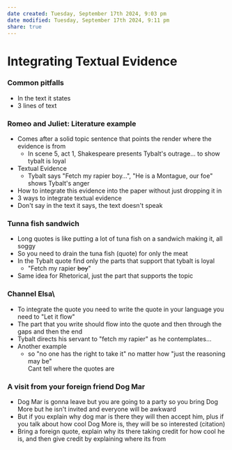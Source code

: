 ```yaml
---
date created: Tuesday, September 17th 2024, 9:03 pm
date modified: Tuesday, September 17th 2024, 9:11 pm
share: true
---
```

  
# Integrating Textual Evidence  
  
### Common pitfalls  
  
- In the text it states  
- 3 lines of text  
  
### Romeo and Juliet: Literature example  
  
- Comes after a solid topic sentence that points the render where the evidence is from  
	- In scene 5, act 1, Shakespeare presents Tybalt's outrage… to show tybalt is loyal  
- Textual Evidence  
	- Tybalt says "Fetch my rapier boy…", "He is a Montague, our foe" shows Tybalt's anger  
- How to integrate this evidence into the paper without just dropping it in  
- 3 ways to integrate textual evidence  
- Don't say in the text it says, the text doesn't speak  
  
### Tunna fish sandwich  
  
- Long quotes is like putting a lot of tuna fish on a sandwich making it, all soggy  
- So you need to drain the tuna fish (quote) for only the meat  
- In the Tybalt quote find only the parts that support that tybalt is loyal  
	- "Fetch my rapier ~~boy~~"  
- Same idea for Rhetorical, just the part that supports the topic  
  
### Channel Elsa\  
  
- To integrate the quote you need to write the quote in your language you need to "Let it flow"  
- The part that you write should flow into the quote and then through the gaps and then the end  
- Tybalt directs his servant to "fetch my rapier" as he contemplates…  
- Another example  
	- so  "no one has the right to take it" no matter how "just the reasoning may be"  
Cant tell where the quotes are  
  
### A visit from your foreign friend Dog Mar  
  
- Dog Mar is gonna leave but you are going to a party so you bring Dog More but he isn't invited and everyone will be awkward  
- But if you explain why dog mar is there they will then accept him, plus if you talk about how cool Dog More is, they will be so interested (citation)  
- Bring a foreign quote, explain why its there taking credit for how cool he is, and then give credit by explaining where its from